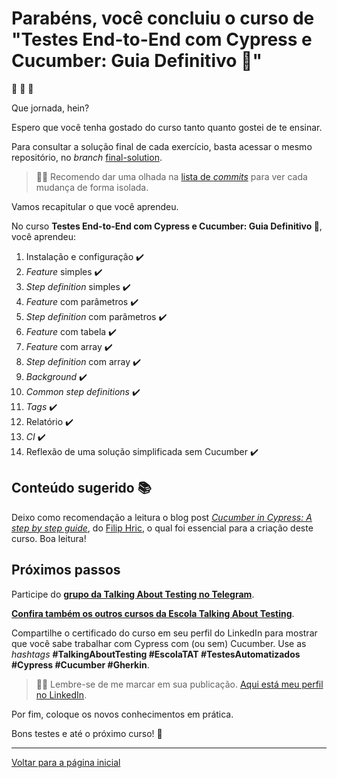 # Parabéns, você concluiu o curso de "Testes End-to-End com Cypress e Cucumber: Guia Definitivo 🥒"

🥳 🎉 🎊

Que jornada, hein?

Espero que você tenha gostado do curso tanto quanto gostei de te ensinar.

Para consultar a solução final de cada exercício, basta acessar o mesmo repositório, no _branch_ [final-solution](https://github.com/wlsf82/curso-cypress-cucumber/tree/final-solution).

> 👨‍🏫 Recomendo dar uma olhada na [lista de _commits_](https://github.com/wlsf82/curso-cypress-cucumber/commits/final-solution/) para ver cada mudança de forma isolada.

Vamos recapitular o que você aprendeu.

No curso **Testes End-to-End com Cypress e Cucumber: Guia Definitivo 🥒**, você aprendeu:

1. Instalação e configuração ✔️
2. _Feature_ simples ✔️
3. _Step definition_ simples ✔️
4. _Feature_ com parâmetros ✔️
5. _Step definition_ com parâmetros ✔️
6. _Feature_ com tabela ✔️
7. _Feature_ com array ✔️
8. _Step definition_ com array ✔️
9. _Background_ ✔️
10. _Common_ _step definitions_ ✔️
11. _Tags_ ✔️
12. Relatório ✔️
13. _CI_ ✔️
14. Reflexão de uma solução simplificada sem Cucumber ✔️

## Conteúdo sugerido 📚

Deixo como recomendação a leitura o blog post [_Cucumber in Cypress: A step by step guide_](https://filiphric.com/cucumber-in-cypress-a-step-by-step-guide), do [Filip Hric](https://filiphric.com/), o qual foi essencial para a criação deste curso. Boa leitura!

## Próximos passos

Participe do [**grupo da Talking About Testing no Telegram**](http://t.me/talkingabouttesting).

[**Confira também os outros cursos da Escola Talking About Testing**](https://talking-about-testing.vercel.app/).

Compartilhe o certificado do curso em seu perfil do LinkedIn para mostrar que você sabe trabalhar com Cypress com (ou sem) Cucumber. Use as _hashtags_ **#TalkingAboutTesting #EscolaTAT #TestesAutomatizados #Cypress #Cucumber #Gherkin**.

> 👨‍🏫 Lembre-se de me marcar em sua publicação. [Aqui está meu perfil no LinkedIn](https://www.linkedin.com/in/walmyr-lima-e-silva-filho).

Por fim, coloque os novos conhecimentos em prática.

Bons testes e até o próximo curso! 🚀

___

[Voltar para a página inicial](../README.md)
